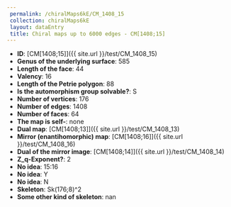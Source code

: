 ```yaml
--- 
 permalink: /chiralMaps6kE/CM_1408_15 
 collection: chiralMaps6kE
 layout: dataEntry
 title: Chiral maps up to 6000 edges - CM[1408;15]
---
```


- **ID**: [CM[1408;15]]({{ site.url }}/test/CM_1408_15)
- **Genus of the underlying surface**: 585
- **Length of the face**: 44
- **Valency**: 16
- **Length of the Petrie polygon**: 88
- **Is the automorphism group solvable?**: S
- **Number of vertices**: 176
- **Number of edges**: 1408
- **Number of faces**: 64
- **The map is self-**: none
- **Dual map**: [CM[1408;13]]({{ site.url }}/test/CM_1408_13)
- **Mirror (enantihomorphic) map**: [CM[1408;16]]({{ site.url }}/test/CM_1408_16)
- **Dual of the mirror image**: [CM[1408;14]]({{ site.url }}/test/CM_1408_14)
- **Z_q-Exponent?**: 2
- **No idea**:  15:16
- **No idea**: Y
- **No idea**: N
- **Skeleton**: Sk(176;8)^2
- **Some other kind of skeleton**: nan
